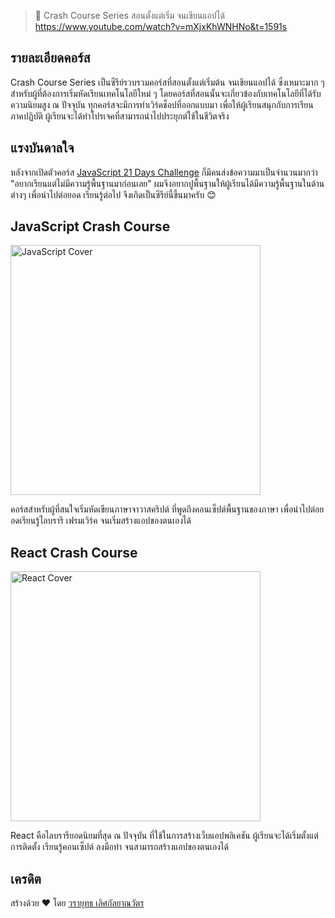 > 🖖 Crash Course Series สอนตั้งแต่เริ่ม จนเขียนแอปได้
> https://www.youtube.com/watch?v=mXjxKhWNHNo&t=1591s
## รายละเอียดคอร์ส

Crash Course Series เป็นซีรีย์รวบรวมคอร์สที่สอนตั้งแต่เริ่มต้น จนเขียนแอปได้ ซึ่งเหมาะมาก ๆ สำหรับผู้ที่ต้องการเริ่มหัดเรียนเทคโนโลยีใหม่ ๆ โดยคอร์สที่สอนนั้นจะเกี่ยวข้องกับเทคโนโลยีที่ได้รับความนิยมสูง ณ ปัจจุบัน ทุกคอร์สจะมีการทำเวิร์คช็อปที่ออกแบบมา เพื่อให้ผู้เรียนสนุกกับการเรียนภาคปฏิบัติ ผู้เรียนจะได้ทำโปรเจคที่สามารถนำไปประยุกต์ใช้ในชีวิตจริง

## แรงบันดาลใจ

หลังจากเปิดตัวคอร์ส [JavaScript 21 Days Challenge](http://js21.dev) ก็มีคนส่งข้อความมาเป็นจำนวนมากว่า "อยากเรียนแต่ไม่มีความรู้พื้นฐานมาก่อนเลย" ผมจึงอยากปูพื้นฐานให้ผู้เรียนได้มีความรู้พื้นฐานในด้านต่างๆ เพื่อนำไปต่อยอด เรียนรู้ต่อไป จึงเกิดเป็นซีรีย์นี้ขึ้นมาครับ 😊

## JavaScript Crash Course

<img width="400" alt="JavaScript Cover" src="https://user-images.githubusercontent.com/4281887/87798323-0f808b00-c876-11ea-8663-e5248bbc745b.jpg">

คอร์สสำหรับผู้ที่สนใจเริ่มหัดเขียนภาษาจาวาสคริปต์
ที่พูดถึงคอนเซ็ปต์พื้นฐานของภาษา เพื่อนำไปต่อยอดเรียนรู้ไลบรารี เฟรมเวิร์ค จนเริ่มสร้างแอปของตนเองได้

## React Crash Course

<img width="400" alt="React Cover" src="https://user-images.githubusercontent.com/4281887/87798336-16a79900-c876-11ea-9c45-b89b9e3a7cff.jpg">

React คือไลบรารียอดนิยมที่สุด ณ ปัจจุบัน ที่ใช้ในการสร้างเว็บแอปพลิเคชัน ผู้เรียนจะได้เริ่มตั้งแต่การติดตั้ง เรียนรู้คอนเซ็ปต์ ลงมือทำ จนสามารถสร้างแอปของตนเองได้

## เครดิต

สร้างด้วย ♥ โดย [วรายุทธ เลิศกัลยาณวัตร](https://github.com/lvarayut)
